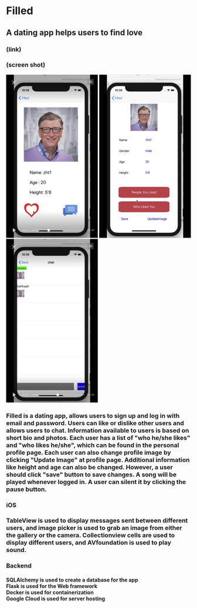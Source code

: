# Filled
## A dating app helps users to find love
### (link)
### (screen shot)

<img src = "https://github.com/serenawangCU/FilledApp/blob/master/Screenshots/pic1.jpg" width= "250">
<img src = "https://github.com/serenawangCU/FilledApp/blob/master/Screenshots/pic2.jpg" width= "250">
<img src = "https://github.com/serenawangCU/FilledApp/blob/master/Screenshots/pic3.jpg" width= "250">

### Filled is a dating app, allows users to sign up and log in with email and password. Users can like or dislike other users and allows users to chat. Information available to users is based on short bio and photos. Each user has a list of "who he/she likes" and "who likes he/she", which can be found in the personal profile page. Each user can also change profile image by clicking "Update Image" at profile page. Additional information like height and age can also be changed. However, a user should click "save" button to save changes. A song will be played whenever logged in. A user can silent it by clicking the pause button.


### iOS

### TableView is used to display messages sent between different users, and image picker is used to grab an image from either the gallery or the camera. Collectionview cells are used to display different users, and AVfoundation is used to play sound.

### Backend

#### SQLAlchemy is used to create a database for the app <br>Flask is used for the Web framework <br> Docker is used for containerization <br> Google Cloud is used for server hosting
